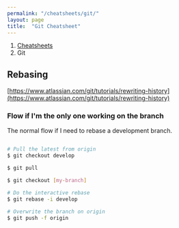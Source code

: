 ```yaml
---
permalink: "/cheatsheets/git/"
layout: page
title:  "Git Cheatsheet"
---
```


<ol class="breadcrumb">
  <li><a href="/cheatsheets">Cheatsheets</a></li>
  <li>Git</li>
</ol>

## Rebasing

[https://www.atlassian.com/git/tutorials/rewriting-history](https://www.atlassian.com/git/tutorials/rewriting-history)

### Flow if I'm the only one working on the branch

The normal flow if I need to rebase a development branch.

```sh

# Pull the latest from origin
$ git checkout develop

$ git pull 

$ git checkout [my-branch]

# Do the interactive rebase
$ git rebase -i develop

# Overwrite the branch on origin
$ git push -f origin 

```